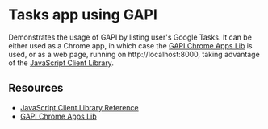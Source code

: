 # Tasks app using GAPI

Demonstrates the usage of GAPI by listing user's Google Tasks. It can be either
used as a Chrome app, in which case the [GAPI Chrome Apps Lib](https://github.com/GoogleChrome/chrome-app-samples/tree/master/gapi-chrome-apps-lib)
is used, or as a web page, running on http://localhost:8000, taking advantage
of the [JavaScript Client Library](https://developers.google.com/api-client-library/javascript/reference/referencedocs).

## Resources

* [JavaScript Client Library Reference](https://developers.google.com/api-client-library/javascript/reference/referencedocs)
* [GAPI Chrome Apps Lib](https://github.com/GoogleChrome/chrome-app-samples/tree/master/gapi-chrome-apps-lib)
